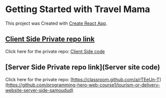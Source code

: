 # Getting Started with Travel Mama

This project was Created with [Create React App](https://travel-mama-client.web.app/).

## [Client Side Private repo link](https://classroom.github.com/a/PixeDizv)
Click here for the private repo: [Client Side code](https://github.com/programming-hero-web-course1/tourism-or-delivery-website-client-side-samoudud)



## [Server Side Private repo link](Server site code)
Click here for the private repo: [https://classroom.github.com/a/rTEeUn-T](https://github.com/programming-hero-web-course1/tourism-or-delivery-website-server-side-samoudud)